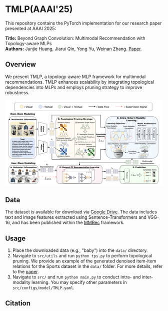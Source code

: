 # TMLP(AAAI'25)

This repository contains the PyTorch implementation for our research paper presented at AAAI 2025:

**Title:** Beyond Graph Convolution: Multimodal Recommendation with Topology-aware MLPs  
**Authors:** Junjie Huang, Jiarui Qin, Yong Yu, Weinan Zhang. [Paper]().  

## Overview
We present TMLP, a topology-aware MLP framework for multimodal recommendations. TMLP enhances scalability by integrating topological dependencies into MLPs and employs pruning strategy to improve robustness. 
<p>
<img src="./tmlp.png" width="650">
</p>

## Data
The dataset is available for download via [Google Drive](https://drive.google.com/drive/folders/1BxObpWApHbGx9jCQGc8z52cV3t9_NE0f?usp=sharing).
The data includes text and image features extracted using Sentence-Transformers and VGG-16, and has been published within the [MMRec](https://github.com/enoche/MMRec) framework.

## Usage
1. Place the downloaded data (e.g., "baby") into the `data/` directory.  
2. Navigate to `src/utils` and run `python tps.py` to perform topological pruning. We provide an example of the generated denoised item-item relations for the Sports dataset in the `data/` folder. For more details, refer to the [paper](https://arxiv.org/abs/2203.12265).  
3. Navigate to `src/` and run `python main.py` to conduct intra- and inter-modality learning.
You may specify other parameters in `src/configs/model/TMLP.yaml`.

## Citation
